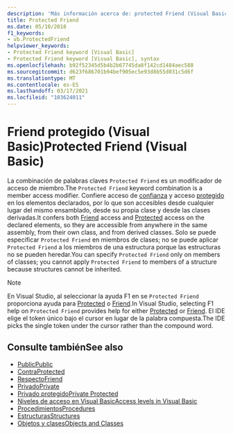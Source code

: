 ```yaml
---
description: 'Más información acerca de: protected Friend (Visual Basic)'
title: Protected Friend
ms.date: 05/10/2018
f1_keywords:
- vb.ProtectedFriend
helpviewer_keywords:
- Protected Friend keyword [Visual Basic]
- Protected Friend keyword [Visual Basic], syntax
ms.openlocfilehash: b92f52345d5b4b2b67745da8f142cd1484aec588
ms.sourcegitcommit: d623f686701b94bef905ec5e93d8b55d031c5d6f
ms.translationtype: MT
ms.contentlocale: es-ES
ms.lasthandoff: 03/17/2021
ms.locfileid: "103624011"
---
```

# <a name="protected-friend-visual-basic"></a><span data-ttu-id="9fe0a-103">Friend protegido (Visual Basic)</span><span class="sxs-lookup"><span data-stu-id="9fe0a-103">Protected Friend (Visual Basic)</span></span>

<span data-ttu-id="9fe0a-104">La combinación de palabras claves `Protected Friend` es un modificador de acceso de miembro.</span><span class="sxs-lookup"><span data-stu-id="9fe0a-104">The `Protected Friend` keyword combination is a member access modifier.</span></span> <span data-ttu-id="9fe0a-105">Confiere acceso de [confianza](friend.md) y acceso [protegido](protected.md) en los elementos declarados, por lo que son accesibles desde cualquier lugar del mismo ensamblado, desde su propia clase y desde las clases derivadas.</span><span class="sxs-lookup"><span data-stu-id="9fe0a-105">It confers both [Friend](friend.md) access and [Protected](protected.md) access on the declared elements, so they are accessible from anywhere in the same assembly, from their own class, and from derived classes.</span></span> <span data-ttu-id="9fe0a-106">Solo se puede especificar `Protected Friend` en miembros de clases; no se puede aplicar `Protected Friend` a los miembros de una estructura porque las estructuras no se pueden heredar.</span><span class="sxs-lookup"><span data-stu-id="9fe0a-106">You can specify `Protected Friend` only on members of classes; you cannot apply `Protected Friend` to members of a structure because structures cannot be inherited.</span></span>

> [!NOTE]
> <span data-ttu-id="9fe0a-107">En Visual Studio, al seleccionar la ayuda F1 en se `Protected Friend` proporciona ayuda para [Protected](protected.md) o [Friend](friend.md).</span><span class="sxs-lookup"><span data-stu-id="9fe0a-107">In Visual Studio, selecting F1 help on `Protected Friend` provides help for either [Protected](protected.md) or [Friend](friend.md).</span></span> <span data-ttu-id="9fe0a-108">El IDE elige el token único bajo el cursor en lugar de la palabra compuesta.</span><span class="sxs-lookup"><span data-stu-id="9fe0a-108">The IDE picks the single token under the cursor rather than the compound word.</span></span>

## <a name="see-also"></a><span data-ttu-id="9fe0a-109">Consulte también</span><span class="sxs-lookup"><span data-stu-id="9fe0a-109">See also</span></span>

- [<span data-ttu-id="9fe0a-110">Public</span><span class="sxs-lookup"><span data-stu-id="9fe0a-110">Public</span></span>](public.md)
- [<span data-ttu-id="9fe0a-111">Contra</span><span class="sxs-lookup"><span data-stu-id="9fe0a-111">Protected</span></span>](protected.md)
- [<span data-ttu-id="9fe0a-112">Respecto</span><span class="sxs-lookup"><span data-stu-id="9fe0a-112">Friend</span></span>](friend.md)
- [<span data-ttu-id="9fe0a-113">Privado</span><span class="sxs-lookup"><span data-stu-id="9fe0a-113">Private</span></span>](private.md)
- [<span data-ttu-id="9fe0a-114">Privado protegido</span><span class="sxs-lookup"><span data-stu-id="9fe0a-114">Private Protected</span></span>](./private-protected.md)
- [<span data-ttu-id="9fe0a-115">Niveles de acceso en Visual Basic</span><span class="sxs-lookup"><span data-stu-id="9fe0a-115">Access levels in Visual Basic</span></span>](../../programming-guide/language-features/declared-elements/access-levels.md)
- [<span data-ttu-id="9fe0a-116">Procedimientos</span><span class="sxs-lookup"><span data-stu-id="9fe0a-116">Procedures</span></span>](../../programming-guide/language-features/procedures/index.md)
- [<span data-ttu-id="9fe0a-117">Estructuras</span><span class="sxs-lookup"><span data-stu-id="9fe0a-117">Structures</span></span>](../../programming-guide/language-features/data-types/structures.md)
- [<span data-ttu-id="9fe0a-118">Objetos y clases</span><span class="sxs-lookup"><span data-stu-id="9fe0a-118">Objects and Classes</span></span>](../../programming-guide/language-features/objects-and-classes/index.md)
